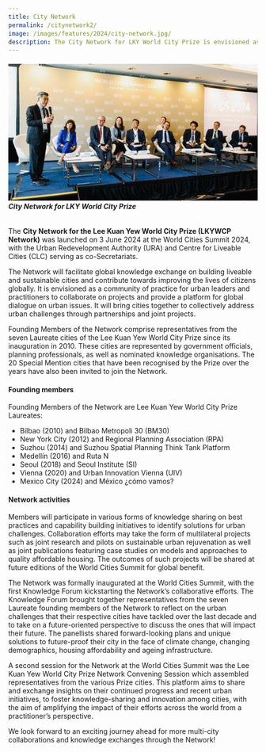 ```yaml
---
title: City Network
permalink: /citynetwork2/
image: /images/features/2024/city-network.jpg/
description: The City Network for LKY World City Prize is envisioned as a community of practice for urban leaders and practitioners to collaborate on projects and provide a platform for global dialogue on urban issues.
---
```


###### ![City Network](/images/features/2024/city-network.jpg/)**City Network for LKY World City Prize**

The **City Network for the Lee Kuan Yew World City Prize (LKYWCP Network)** was launched on 3 June 2024 at the World Cities Summit 2024, with the Urban Redevelopment Authority (URA) and Centre for Liveable Cities (CLC) serving as co-Secretariats.

The Network will facilitate global knowledge exchange on building liveable and sustainable cities and contribute towards improving the lives of citizens globally. It is envisioned as a community of practice for urban leaders and practitioners to collaborate on projects and provide a platform for global dialogue on urban issues. It will bring cities together to collectively address urban challenges through partnerships and joint projects.

Founding Members of the Network comprise representatives from the seven Laureate cities of the Lee Kuan Yew World City Prize since its inauguration in 2010. These cities are represented by government officials, planning professionals, as well as nominated knowledge organisations. The 20 Special Mention cities that have been recognised by the Prize over the years have also been invited to join the Network.

#### **Founding members**

Founding Members of the Network are Lee Kuan Yew World City Prize Laureates:

- Bilbao (2010) and Bilbao Metropoli 30 (BM30)
- New York City (2012) and Regional Planning Association (RPA)
- Suzhou (2014) and Suzhou Spatial Planning Think Tank Platform
- Medellín (2016) and Ruta N
- Seoul (2018) and Seoul Institute (SI)
- Vienna (2020) and Urban Innovation Vienna (UIV)
- Mexico City (2024) and México ¿cómo vamos?

#### **Network activities**

Members will participate in various forms of knowledge sharing on best practices and capability building initiatives to identify solutions for urban challenges. Collaboration efforts may take the form of multilateral projects such as joint research and pilots on sustainable urban rejuvenation as well as joint publications featuring case studies on models and approaches to quality affordable housing. The outcomes of such projects will be shared at future editions of the World Cities Summit for global benefit.

The Network was formally inaugurated at the World Cities Summit, with the first Knowledge Forum kickstarting the Network’s collaborative efforts. The Knowledge Forum brought together representatives from the seven Laureate founding members of the Network to reflect on the urban challenges that their respective cities have tackled over the last decade and to take on a future-oriented perspective to discuss the ones that will impact their future. The panellists shared forward-looking plans and unique solutions to future-proof their city in the face of climate change, changing demographics, housing affordability and ageing infrastructure.

A second session for the Network at the World Cities Summit was the Lee Kuan Yew World City Prize Network Convening Session which assembled representatives from the various Prize cities. This platform aims to share and exchange insights on their continued progress and recent urban initiatives, to foster knowledge-sharing and innovation among cities, with the aim of amplifying the impact of their efforts across the world from a practitioner’s perspective.

We look forward to an exciting journey ahead for more multi-city collaborations and knowledge exchanges through the Network!
